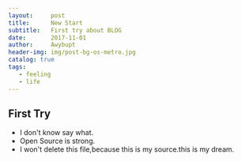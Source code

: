 ```yaml
---
layout:     post
title:      New Start
subtitle:   First try about BLOG
date:       2017-11-01
author:     Awybupt
header-img: img/post-bg-os-metro.jpg
catalog: true
tags:
   - feeling
   - life
---
```


## First Try
* I don't know say what.
* Open Source is strong.
* I won't delete this file,because this is my source.this is my dream.


